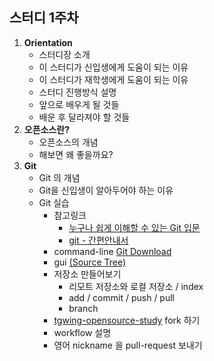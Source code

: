 ## 스터디 1주차

1. **Orientation**
    - 스터디장 소개
    - 이 스터디가 신입생에게 도움이 되는 이유
    - 이 스터디가 재학생에게 도움이 되는 이유
    - 스터디 진행방식 설명
    - 앞으로 배우게 될 것들
    - 배운 후 달라져야 할 것들
2. **오픈소스란?**
    - 오픈소스의 개념
    - 해보면 왜 좋을까요?
3. **Git**
    - Git 의 개념
    - Git을 신입생이 알아두어야 하는 이유
    - Git 실습
        - 참고링크
            - [누구나 쉽게 이해할 수 있는 Git 입문](http://backlogtool.com/git-guide/kr/)
            - [git - 간편안내서](http://rogerdudler.github.io/git-guide/index.ko.html)
        - command-line [Git Download](https://git-scm.com/downloads)
        - gui [(Source Tree)](https://www.sourcetreeapp.com/)
        - 저장소 만들어보기
            - 리모트 저장소와 로컬 저장소 / index
            - add / commit / push / pull
            - branch
        - [tgwing-opensource-study](https://github.com/sungjunyoung/tgwing-opensource-study) fork 하기
        - workflow 설명
        - 영어 nickname 을 pull-request 보내기
